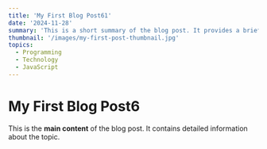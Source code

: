 ```yaml
---
title: 'My First Blog Post61'
date: '2024-11-28'
summary: 'This is a short summary of the blog post. It provides a brief introduction to the content.'
thumbnail: '/images/my-first-post-thumbnail.jpg'
topics:
  - Programming
  - Technology
  - JavaScript
---
```


# My First Blog Post6

This is the **main content** of the blog post. It contains detailed information about the topic.
